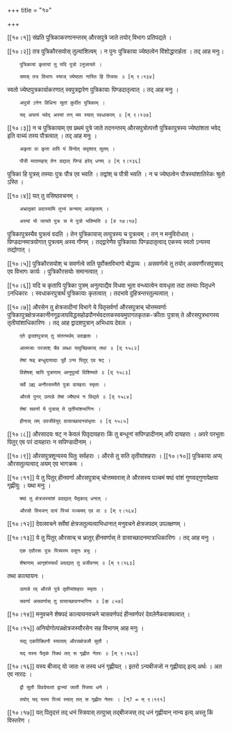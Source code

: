 +++
title = "१०"

+++

[[१०।१]] संप्रति पुत्रिकाकरणानन्तरम् औरसपुत्रे जाते तयोर् विभागः प्रतिपद्यते ।

[[१०।२]] तत्र पुत्रिकौरसयोस् तुल्यांशित्वम् । न पुनः पुत्रिकाया ज्येष्ठत्वेन विंशोद्धारार्हता । तद् आह मनुः।

		पुत्रिकायां कृतायां तु यदि पुत्रो ऽनुजायते ।

		समस् तत्र विभागः स्याज् ज्येष्ठता नास्ति हि स्त्रियाः ॥ [म् ९।१३४]

स्वतो ज्येष्ठपुत्रकार्याकरणात् स्वपुत्रद्वारेण पुत्रिकायाः पिण्डदातृत्वात् । तद् आह मनुः ।

		अपुत्रो ऽनेन विधिना सुतां कुर्वीत पुत्रिकाम् ।

		यद् अपत्यं भवेद् अस्यां तन् मम स्यात् स्वधाकरम् ॥ [म् ९।१२७]

[[१०।३]] न च पुत्रिकायाम् एव प्रथमं पुत्रे जाते तदनन्तरम् औरसपुत्रोत्पत्तौ पुत्रिकापुत्रस्य ज्येष्ठांशता भवेद् इति वाच्यं तस्य पौत्रत्वात् । तद् आह मनुः ।

		अकृता वा कृता वापि यं विन्देत् सदृशात् सुतम् ।

		पौत्री मातामहस् तेन दद्यात् पिण्डं हरेद् धनम् ॥ [म् ९।१३६]

पुत्रिका हि पुत्रस् तस्याः पुत्रः पौत्र एव भवति । तद्वांश् च पौत्री भवति । न च ज्येष्ठत्वेन पौत्रस्यांशातिरेकः श्रुतो ऽस्ति ।

[[१०।४]] यत् तु वसिष्ठवचनम् ।

		अभ्रातृकां प्रदास्यामि तुभ्यं कन्याम् अलंकृताम् ।

		अस्यां यो जायते पुत्रः स मे पुत्रो भविष्यति ॥ [व १७।१७]

पुत्रिकापुत्रस्यैव पुत्रत्वं वदति । तेन पुत्रिकायास् तत्पुत्रस्य च पुत्रत्वम् । तन् न मनुविरोधात् । पिण्डदानमात्रयोगात् पुत्रत्वम् अस्य गौणम् । तद्द्वारेणैव पुत्रिकायाः पिण्डदातृत्वाद् एकस्य स्वतो ऽन्यस्य तद्योगात् ।

[[१०।५]] पुत्रिकौरसयोश् च सवर्णत्वे सति पूर्वोक्तविभागो बोद्धव्यः । असवर्णत्वे तु तयोर् असवर्णौरसपुत्रवद् एव विभागः कार्यः । पुत्रिकौरसयोः समानत्वात् ।

[[१०।६]] यदि च कृतापि पुत्रिका पुत्रम् अनुत्पाद्यैव विधवा भूता वन्ध्यात्वेन वावधृता तदा तस्याः पितृधने ऽनधिकारः । स्वधाकरपुत्रार्थं पुत्रिकायाः कृतत्वात् । तदभावे दुहित्रन्तरतुल्यत्वात् । 

[[१०।७]] औरसेन तु क्षेत्रजादीनां विभागे ये पितृसर्वर्णा औरसपुत्राच् चोत्तमवर्णाः पुत्रिकापुत्रक्षेत्रजकानीनगूढजापविद्धसहोढपौनर्भवदत्तकस्वयमुपागतकृतक-क्रीताः पुत्रास् ते औरसपुत्रभागस्य तृतीयांशाधिकारिणः । तद् आह द्वादशपुत्रान् अभिधाय देवलः ।

		एते द्वादशपुत्रास् तु संतत्यर्थम् उदाहृताः ।

		आत्मजाः परजाश् चैव लब्धा यादृच्छिकास् तथा ॥ [द् १५८२]

		तेषां षड् बन्धुदायादाः पूर्वे ऽन्य पितुर् एव षट् ।

		विशेषश् चापि पुत्राणाम् आनुपूर्व्या विशिष्यते ॥ [द् १५८३]

		सर्वे ऽह्य् अनौरसस्यैते पुत्रा दायहराः स्मृताः ।

		औरसे पुनर् उत्पन्ने तेषां ज्यैष्ठ्यं न विद्यते ॥ [द् १५८४]

		तेषां सवर्णा ये पुत्रास् ते तृतीयांशभागिनः ।

		हीनास् तम् उपजीवेयुर् ग्रासाच्छादनसंभृताः ॥ [द् १५८५]

[[१०।८]] औरसादयः षट् न केवलं पितृदायहराः किं तु बन्धूनां सपिण्डादीनाम् अपि दायहराः । अपरे परभूताः पितुर् एव परं दायहाराः न सपिण्डादीनाम् ।

[[१०।९]] औरसपुत्रशून्यस्य पितुः सर्वहराः । औरसे तु सति तृतीयांशहराः । [[१०।१०]] पुत्रिकाया अप्य् औरसतुल्यत्वाद् अयम् एव भागक्रमः ।

[[१०।११]] ये तु पितुर् हीनवर्णा औरसपुत्राच् चोत्तमवरास् ते औरसस्य पञ्चमं षष्ठं वांशं गुणवद्गुणापेक्षया गृह्णीयुः । यथा मनुः ।

		षष्ठं तु क्षेत्रजस्यांशं प्रदद्यात् पैतृकाद् धनात् ।

		औरसो विभजन् दायं पित्र्यं पञ्चमम् एव वा ॥ [म् ९।१६४]

[[१०।१२]] देवलवचने सर्वेषां क्षेत्रजतुल्यत्वाभिधानात् मनुवचने क्षेत्रजपदम् उपलक्षणम् ।

[[१०।१३]] ये तु पितुर् औरसाच् च भ्रातुर् हीनवर्णास् ते ग्रासाच्छादनमात्राधिकारिणः । तद् आह मनुः ।

		एक एवौरसः पुत्रः पित्र्यस्य वसुनः प्रभुः ।

		शेषाणाम् आनृशंस्यार्थं प्रदद्यात् तु प्रजीवनम् ॥ [म् ९।१६३]

तथा कात्यायनः ।

		उत्पन्ने त्व् औरसे पुत्रे तृतीयांशहराः स्मृताः ।

		सवर्णा असवर्णास् तु ग्रासाच्छादनभागिनः ॥ [क् ८५७]

[[१०।१४]] मनुवचने शेषपदं कात्यायनवचने चासवर्णपदं हीनवर्णपरं देवलेनैकवाक्यत्वात् ।

[[१०।१५]] अनियोगोत्पन्नक्षेत्रजस्यौरसेन सह विभागम् आह मनुः ।

		यद्य् एकरिक्थिनौ स्याताम् औरसक्षेत्रजौ सुतौ ।

		यद् यस्य पैतृकं रिक्थं तत् स गृह्णीत नेतरः ॥ [म् ९।१६२]

[[१०।१६]] यस्य बीजाद् यो जातः स तस्य धनं गृह्णीयत् । इतरो ऽन्यबीजजो न गृह्णीयाद् इत्य् अर्थः । अत एव नारदः ।

		द्वौ सुतौ विवदेयातां द्वाभ्यां जातौ स्त्रिया धने ।

		तयोर् यद् यस्य पित्र्यं स्यात् तत् स गृह्णीत नेतरः । [न्? = म् ९।१९१]

[[१०।१७]] यत् पितृदत्तं तद् धनं स्त्रियास् तत्पुत्र्स् तद्बीजजस् तद् धनं गृह्णीयान् नान्य इत्य् अस्तु किं विस्तरेण ।
